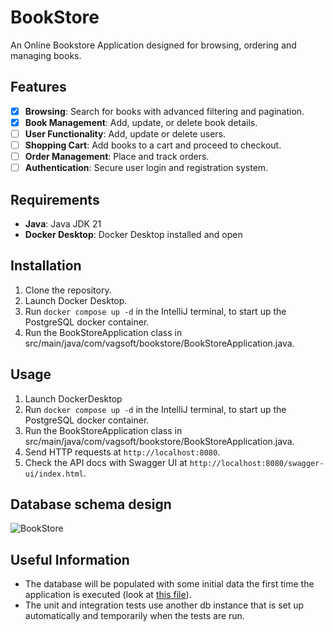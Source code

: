 # BookStore

An Online Bookstore Application designed for browsing, ordering and managing books.

## Features
- [x] **Browsing**: Search for books with advanced filtering and pagination.
- [x] **Book Management**: Add, update, or delete book details.
- [ ] **User Functionality**: Add, update or delete users.
- [ ] **Shopping Cart**: Add books to a cart and proceed to checkout.
- [ ] **Order Management**: Place and track orders.
- [ ] **Authentication**: Secure user login and registration system.

## Requirements
- **Java**: Java JDK 21
- **Docker Desktop**: Docker Desktop installed and open

## Installation
1. Clone the repository.
2. Launch Docker Desktop.
3. Run ```docker compose up -d``` in the IntelliJ terminal, to start up the PostgreSQL docker container.
4. Run the BookStoreApplication class in src/main/java/com/vagsoft/bookstore/BookStoreApplication.java.

## Usage
1. Launch DockerDesktop
2. Run ```docker compose up -d``` in the IntelliJ terminal, to start up the PostgreSQL docker container.
3. Run the BookStoreApplication class in src/main/java/com/vagsoft/bookstore/BookStoreApplication.java.
4. Send HTTP requests at ```http://localhost:8080```.
5. Check the API docs with Swagger UI at ```http://localhost:8080/swagger-ui/index.html```.

## Database schema design
![BookStore](https://github.com/user-attachments/assets/7b89aeef-96d8-4ff0-bd61-542f3fd31a2c)

## Useful Information
- The database will be populated with some initial data the first time the application is executed (look at [this file](src/main/resources/db/migrations/dev/V1_0_1__initial_data.sql)).
- The unit and integration tests use another db instance that is set up automatically and temporarily when the tests are run.
